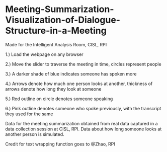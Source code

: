 # Meeting-Summarization-Visualization-of-Dialogue-Structure-in-a-Meeting

Made for the Intelligent Analysis Room, CISL, RPI

1.) Load the webpage on any browser

2.) Move the slider to traverse the meeting in time, circles represent people

3.) A darker shade of blue indicates someone has spoken more

4.) Arrows denote how much one person looks at another, thickness of arrows denote how long they look at someone

5.) Red outline on circle denotes someone speaking

6.) Pink outline denotes someone who spoke previously, with the transcript they used for the same

Data for the meeting summarization obtained from real data captured in a data collection session at CISL, RPI. Data about how long someone looks at another person is simulated.

Credit for text wrapping function goes to @Zhao, RPI
